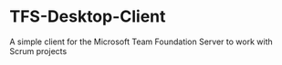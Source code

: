 # TFS-Desktop-Client
A simple client for the Microsoft Team Foundation Server to work with Scrum projects
